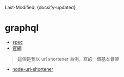 Last-Modified: {docsify-updated}

# graphql

- [spec](https://graphql.github.io/graphql-spec/)
- [官網](https://graphql.org/)

> 這個是我以 url shortener 為例，寫的一個基本骨架

- [node-url-shortener](https://github.com/justintien/node-url-shortener)

[graph.cool]:https://www.graph.cool/